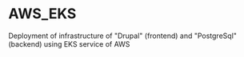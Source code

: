 # AWS_EKS
Deployment of infrastructure of "Drupal" (frontend) and "PostgreSql" (backend) using EKS service of AWS
